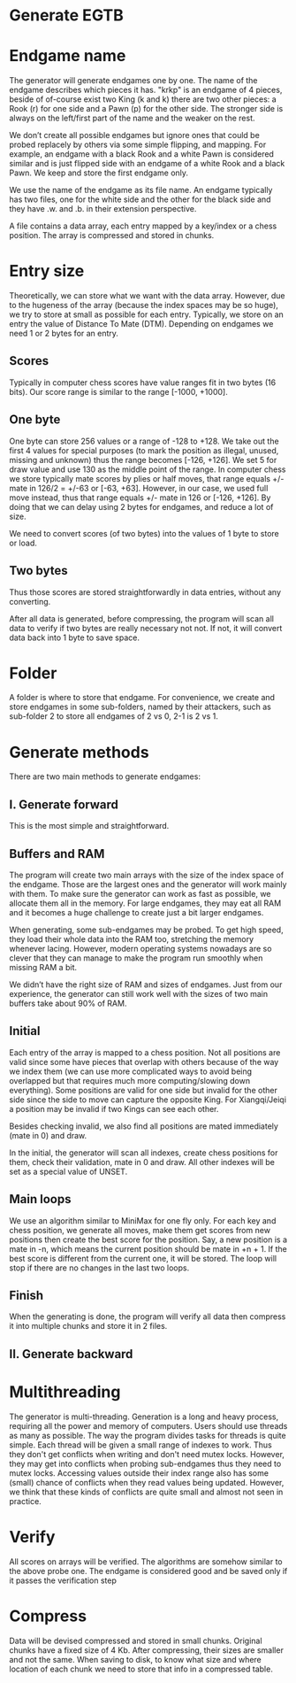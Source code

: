 # Generate EGTB


Endgame name
============

The generator will generate endgames one by one. The name of the endgame describes which pieces it has. "krkp" is an endgame of 4 pieces, beside of of-course exist two King (k and k) there are two other pieces: a Rook (r) for one side and a Pawn (p) for the other side. The stronger side is always on the left/first part of the name and the weaker on the rest.

We don’t create all possible endgames but ignore ones that could be probed replacely by others via some simple flipping, and mapping. For example, an endgame with a black Rook and a white Pawn is considered similar and is just flipped side with an endgame of a white Rook and a black Pawn. We keep and store the first endgame only.

We use the name of the endgame as its file name. An endgame typically has two files, one for the white side and the other for the black side and they have .w. and .b. in their extension perspective.

A file contains a data array, each entry mapped by a key/index or a chess position. The array is compressed and stored in chunks.

Entry size
==========
Theoretically, we can store what we want with the data array. However, due to the hugeness of the array (because the index spaces may be so huge), we try to store at small as possible for each entry. Typically, we store on an entry the value of Distance To Mate (DTM). Depending on endgames we need 1 or 2 bytes for an entry.

Scores
------
Typically in computer chess scores have value ranges fit in two bytes (16 bits). Our score range is similar to the range [-1000, +1000].


One byte
--------
One byte can store 256 values or a range of -128 to +128. We take out the first 4 values for special purposes (to mark the position as illegal, unused, missing and unknown) thus the range becomes [-126, +126]. We set 5 for draw value and use 130 as the middle point of the range. In computer chess we store typically mate scores by plies or half moves, that range equals +/- mate in 126/2 = +/-63 or [-63, +63]. However, in our case, we used full move instead, thus that range equals +/- mate in 126 or [-126, +126]. By doing that we can delay using 2 bytes for endgames, and reduce a lot of size.

We need to convert scores (of two bytes) into the values of 1 byte to store or load.

Two bytes
---------
Thus those scores are stored straightforwardly in data entries, without any converting.

After all data is generated, before compressing, the program will scan all data to verify if two bytes are really necessary not not. If not, it will convert data back into 1 byte to save space.


Folder
======

A folder is where to store that endgame. For convenience, we create and store endgames in some sub-folders, named by their attackers, such as sub-folder 2 to store all endgames of 2 vs 0, 2-1 is 2 vs 1.


Generate methods
================
There are two main methods to generate endgames:


I. Generate forward
-------------------
This is the most simple and straightforward.

Buffers and RAM
---------------

The program will create two main arrays with the size of the index space of the endgame. Those are the largest ones and the generator will work mainly with them. To make sure the generator can work as fast as possible, we allocate them all in the memory. For large endgames, they may eat all RAM and it becomes a huge challenge to create just a bit larger endgames.

When generating, some sub-endgames may be probed. To get high speed, they load their whole data into the RAM too, stretching the memory whenever lacing. However, modern operating systems nowadays are so clever that they can manage to make the program run smoothly when missing RAM a bit.

We didn’t have the right size of RAM and sizes of endgames. Just from our experience, the generator can still work well with the sizes of two main buffers take about 90% of RAM.


Initial
-------

Each entry of the array is mapped to a chess position. Not all positions are valid since some have pieces that overlap with others because of the way we index them (we can use more complicated ways to avoid being overlapped but that requires much more computing/slowing down everything). Some positions are valid for one side but invalid for the other side since the side to move can capture the opposite King. For Xiangqi/Jeiqi a position may be invalid if two Kings can see each other.

Besides checking invalid, we also find all positions are mated immediately (mate in 0) and draw.

In the initial, the generator will scan all indexes, create chess positions for them, check their validation, mate in 0 and draw. All other indexes will be set as a special value of UNSET.


Main loops
----------

We use an algorithm similar to MiniMax for one fly only. For each key and chess position, we generate all moves, make them get scores from new positions then create the best score for the position. Say, a new position is a mate in -n, which means the current position should be mate in +n + 1. If the best score is different from the current one, it will be stored.
The loop will stop if there are no changes in the last two loops.

Finish
------
When the generating is done, the program will verify all data then compress it into multiple chunks and store it in 2 files.

 
II. Generate backward
---------------------



 

Multithreading
===============
The generator is multi-threading. Generation is a long and heavy process, requiring all the power and memory of computers. Users should use threads as many as possible.
The way the program divides tasks for threads is quite simple. Each thread will be given a small range of indexes to work. Thus they don't get conflicts when writing and don't need mutex locks. However, they may get into conflicts when probing sub-endgames thus they need to mutex locks. Accessing values outside their index range also has some (small) chance of conflicts when they read values being updated. However, we think that these kinds of conflicts are quite small and almost not seen in practice.


Verify
======
All scores on arrays will be verified. The algorithms are somehow similar to the above probe one. The endgame is considered good and be saved only if it passes the verification step


Compress
========

Data will be devised compressed and stored in small chunks. Original chunks have a fixed size of 4 Kb. After compressing, their sizes are smaller and not the same. When saving to disk, to know what size and where location of each chunk we need to store that info in a compressed table.

